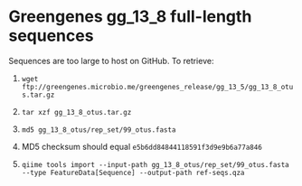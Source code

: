 # Greengenes gg_13_8 full-length sequences
Sequences are too large to host on GitHub. To retrieve:

1. `wget ftp://greengenes.microbio.me/greengenes_release/gg_13_5/gg_13_8_otus.tar.gz`

2. `tar xzf gg_13_8_otus.tar.gz`

3. `md5 gg_13_8_otus/rep_set/99_otus.fasta`

4. MD5 checksum should equal `e5b6dd84844118591f3d9e9b6a77a846`

5. `qiime tools import --input-path gg_13_8_otus/rep_set/99_otus.fasta --type FeatureData[Sequence] --output-path ref-seqs.qza`
